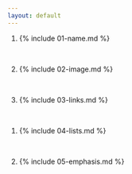 ```yaml
---
layout: default
---
```


1. {% include 01-name.md %}

<br>

2. {% include 02-image.md %}

<br>

3. {% include 03-links.md %}

<br>

  1. {% include 04-lists.md %}

<br>

  2. {% include 05-emphasis.md %}
